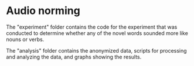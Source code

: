 # Audio norming

The "experiment" folder contains the code for the experiment that was conducted to determine whether any of the novel words sounded more like nouns or verbs.

The "analysis" folder contains the anonymized data, scripts for processing and analyzing the data, and graphs showing the results.
